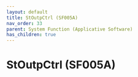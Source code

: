 ```yaml
---
layout: default
title: StOutpCtrl (SF005A)
nav_order: 33
parent: System Function (Applicative Software)
has_children: true
---
```

# StOutpCtrl (SF005A)
